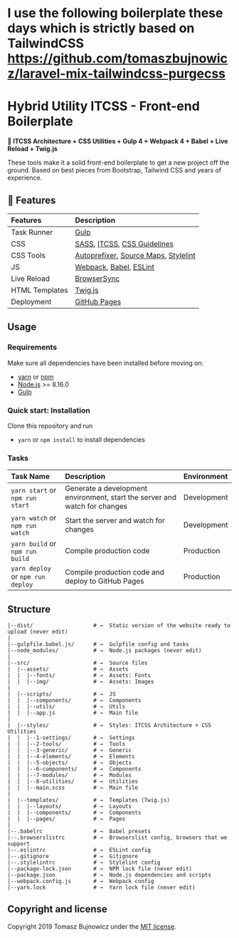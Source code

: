 # I use the following boilerplate these days which is strictly based on TailwindCSS https://github.com/tomaszbujnowicz/laravel-mix-tailwindcss-purgecss

# Hybrid Utility ITCSS - Front-end Boilerplate

**🚀 ITCSS Architecture + CSS Utilities + Gulp 4 + Webpack 4 + Babel + Live Reload + Twig.js**

These tools make it a solid front-end boilerplate to get a new project off the ground.
Based on best pieces from Bootstrap, Tailwind CSS and years of experience.

## :gift: Features
| Features | Description |
| :------------- | :------------- |
| Task Runner | [Gulp](http://gulpjs.com/)
| CSS | [SASS](http://sass-lang.com/), [ITCSS](https://developer.helpscout.com/seed/glossary/itcss/), [CSS Guidelines](https://cssguidelin.es/)
| CSS Tools | [Autoprefixer](https://github.com/postcss/autoprefixer), [Source Maps](https://www.npmjs.com/package/gulp-sourcemaps), [Stylelint](https://stylelint.io/)
| JS | [Webpack](https://webpack.js.org/), [Babel](http://babeljs.io/), [ESLint](http://eslint.org/)
| Live Reload | [BrowserSync](http://www.browsersync.io/)
| HTML Templates | [Twig.js](https://github.com/twigjs/twig.js)
| Deployment | [GitHub Pages](https://www.npmjs.com/package/gulp-gh-pages)

## Usage

### Requirements
Make sure all dependencies have been installed before moving on:

* [yarn](https://yarnpkg.com/lang/en/) or [npm](https://www.npmjs.com/get-npm)
* [Node.js](https://nodejs.org/en/download/) >= 8.16.0
* [Gulp](http://gulpjs.com/)

### Quick start: Installation
Clone this repository and run
- `yarn` or `npm install` to install dependencies

### Tasks
| Task Name | Description | Environment |
| :------------- | :------------- | :------------- |
| `yarn start` or `npm run start` | Generate a development environment, start the server and watch for changes | Development
| `yarn watch` or `npm run watch` | Start the server and watch for changes | Development
| `yarn build` or `npm run build` | Compile production code | Production
| `yarn deploy` or `npm run deploy` | Compile production code and deploy to GitHub Pages | Production

## Structure

```
|--dist/                   # →  Static version of the website ready to upload (never edit)
|
|--gulpfile.babel.js/      # →  Gulpfile config and tasks
|--node_modules/           # →  Node.js packages (never edit)
|
|--src/                    # →  Source files
|  |--assets/              # →  Assets
|  |  |--fonts/            # →  Assets: Fonts
|  |  |--img/              # →  Assets: Images
|
|  |--scripts/             # →  JS
|  |  |--components/       # →  Components
|  |  |--utils/            # →  Utils
|  |  |--app.js            # →  Main file
|
|  |--styles/              # →  Styles: ITCSS Architecture + CSS Utilities
|  |  |--1-settings/       # →  Settings
|  |  |--2-tools/          # →  Tools
|  |  |--3-generic/        # →  Generic
|  |  |--4-elements/       # →  Elements
|  |  |--5-objects/        # →  Objects
|  |  |--6-components/     # →  Components
|  |  |--7-modules/        # →  Modules
|  |  |--8-utilities/      # →  Utilities
|  |  |--main.scss         # →  Main file
|
|  |--templates/           # →  Templates (Twig.js)
|  |  |--layouts/          # →  Layouts
|  |  |--components/       # →  Components
|  |  |--pages/            # →  Pages
|
|--.babelrc                # →  Babel presets
|--.browserslistrc         # →  Browserslist config, browsers that we support
|--.eslintrc               # →  ESLint config
|--.gitignore              # →  Gitignore
|--.stylelintrc            # →  Stylelint config
|--package-lock.json       # →  NPM lock file (never edit)
|--package.json            # →  Node.js dependencies and scripts
|--webpack.config.js       # →  Webpack config
|--yarn.lock               # →  Yarn lock file (never edit)
```

## Copyright and license

Copyright 2019 Tomasz Bujnowicz under the [MIT license](http://opensource.org/licenses/MIT).
